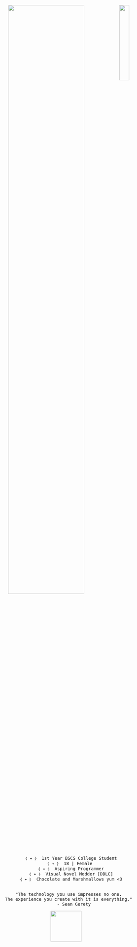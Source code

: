 <div align="center">
<img src="https://64.media.tumblr.com/f3b18b59c089701f34b07ea75a0c22b3/6b655fe1c4cf9af7-0b/s1280x1920/3587c9c9055fc84a9d80d88871e6c14c6634fe22.jpg" width="25%" align="right" />
<img src="https://readme-typing-svg.demolab.com?font=JetBrainsMono&weight=500&size=50&duration=4000&pause=300&color=CDB4D4&center=true&vCenter=true&multiline=true&repeat=false&random=false&width=1300&height=140&lines=Hi+there+!;I'm+Eight%2C+a+tech+student+and+Kuromi+lover+%E2%9C%A9" width="70%" />
<br><br>
<pre>
    ⦉ ✦ ⦊  1st Year BSCS College Student
    ⦉ ✦ ⦊  18 | Female 
    ⦉ ✦ ⦊  Aspiring Programmer
    ⦉ ✦ ⦊  Visual Novel Modder [DDLC]
    ⦉ ✦ ⦊  Chocolate and Marshmallows yum <3
    <br>
  "The technology you use impresses no one.
  The experience you create with it is everything."
      - Sean Gerety
</pre>
<img src="https://static.wikia.nocookie.net/hellokitty/images/1/13/Kuromi_2024_character_ranking.png/revision/latest?cb=20240531131340" height="100" />
</div>
